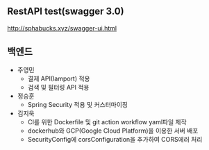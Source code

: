 ## RestAPI test(swagger 3.0)
http://sphabucks.xyz/swagger-ui.html


## 백엔드
* 주영민
  * 결제 API(Iamport) 적용
  * 검색 및 필터링 API 적용
* 정승훈
  * Spring Security 적용 및 커스터마이징
* 김지욱
  * CI를 위한 Dockerfile 및 git action workflow yaml파일 제작
  * dockerhub와 GCP(Google Cloud Platform)을 이용한 서버 배포
  * SecurityConfig에 corsConfiguration을 추가하여 CORS에러 처리
